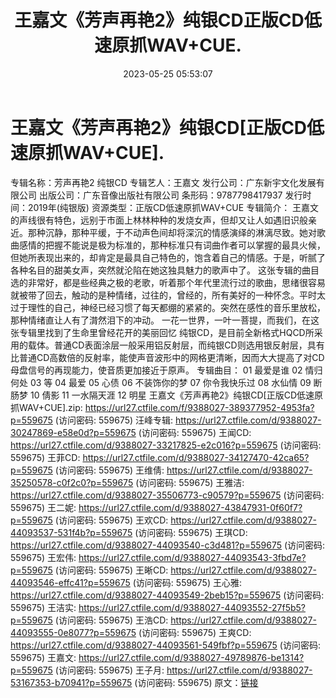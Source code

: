 ﻿---
title: 王嘉文《芳声再艳2》纯银CD正版CD低速原抓WAV+CUE.
date: 2023-05-25 05:53:07
categories: WAV车载音乐、镜像
tags: 华语中文
---
# 王嘉文《芳声再艳2》纯银CD[正版CD低速原抓WAV+CUE].

专辑名称：芳声再艳2 纯银CD
专辑艺人：王嘉文
发行公司：广东新宇文化发展有限公司
出版公司：广东音像出版社有限公司
条形码：9787798417937
发行时间：2019年(纯银版)
资源类型：正版CD低速原抓WAV+CUE
专辑简介：
王嘉文的声线很有特色，远别于市面上林林种种的发烧女声，但却又让人如遇旧识般亲近。那种沉静，那种平缓，于不动声色间却将深沉的情感演绎的淋漓尽致。她对歌曲感情的把握不能说是极为标准的，那种标准只有词曲作者可以掌握的最具火候，但她所表现出来的，却肯定是最具自己特色的，饱含着自己的情感。于是，听腻了各种名目的甜美女声，突然就沦陷在她这独具魅力的歌声中了。
这张专辑的曲目选的非常好，都是些经典之极的老歌，听着那个年代里流行过的歌曲，思绪很容易就被带了回去，触动的是种情绪，过往的，曾经的，所有美好的一种怀念。平时太过于理性的自己，神经已经习惯了每天都绷的紧紧的。突然在感性的音乐里放松，那种情绪直让人有了潸然泪下的冲动。
一花一世界，一叶一菩提，而我们，在这张专辑里找到了生命里曾经花开的美丽回忆
纯银CD，是目前全新格式HQCD所采用的载体。普通CD表面涂层一般采用铝反射层，而纯银CD则选用银反射层，具有比普通CD高数倍的反射率，能使声音波形中的网格更清晰，因而大大提高了对CD母盘信号的再现能力，使音质更加接近于原声。
专辑曲目：
01 最爱是谁
02 情归何处
03 等
04 最爱
05 心债
06 不装饰你的梦
07 你令我快乐过
08 水仙情
09 断肠梦
10 倩影
11 一水隔天涯
12 明星
王嘉文《芳声再艳2》纯银CD[正版CD低速原抓WAV+CUE].zip: https://url27.ctfile.com/f/9388027-389377952-4953fa?p=559675
(访问密码: 559675)
汪峰专辑: https://url27.ctfile.com/d/9388027-30247869-e58e0d?p=559675
(访问密码: 559675)
王闻CD: https://url27.ctfile.com/d/9388027-33217825-e2c016?p=559675
(访问密码: 559675)
王菲CD: https://url27.ctfile.com/d/9388027-34127470-42ca65?p=559675
(访问密码: 559675)
王维倩: https://url27.ctfile.com/d/9388027-35250578-c0f2c0?p=559675
(访问密码: 559675)
王雅洁: https://url27.ctfile.com/d/9388027-35506773-c90579?p=559675
(访问密码: 559675)
王二妮: https://url27.ctfile.com/d/9388027-43847931-0f60f7?p=559675
(访问密码: 559675)
王欢CD: https://url27.ctfile.com/d/9388027-44093537-531f4b?p=559675
(访问密码: 559675)
王琪CD: https://url27.ctfile.com/d/9388027-44093540-c3d481?p=559675
(访问密码: 559675)
王宏伟: https://url27.ctfile.com/d/9388027-44093543-3fbd7e?p=559675
(访问密码: 559675)
王晰CD: https://url27.ctfile.com/d/9388027-44093546-effc41?p=559675
(访问密码: 559675)
王心雅: https://url27.ctfile.com/d/9388027-44093549-2beb15?p=559675
(访问密码: 559675)
王洁实: https://url27.ctfile.com/d/9388027-44093552-27f5b5?p=559675
(访问密码: 559675)
王浩CD: https://url27.ctfile.com/d/9388027-44093555-0e8077?p=559675
(访问密码: 559675)
王爽CD: https://url27.ctfile.com/d/9388027-44093561-549fbf?p=559675
(访问密码: 559675)
王嘉文: https://url27.ctfile.com/d/9388027-49789876-be1314?p=559675
(访问密码: 559675)
王子月: https://url27.ctfile.com/d/9388027-53167353-b70941?p=559675
(访问密码: 559675)
原文：[链接](https://blog.sina.com.cn/s/blog_1647c7e760103120u.html)